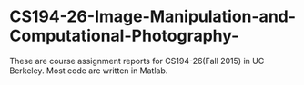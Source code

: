 # CS194-26-Image-Manipulation-and-Computational-Photography-
These are course assignment reports for CS194-26(Fall 2015) in UC Berkeley. Most code are written in Matlab.
